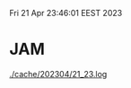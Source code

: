 Fri 21 Apr 23:46:01 EEST 2023
# JAM
<a href='./cache/202304/21_23.log'>./cache/202304/21_23.log</a>
